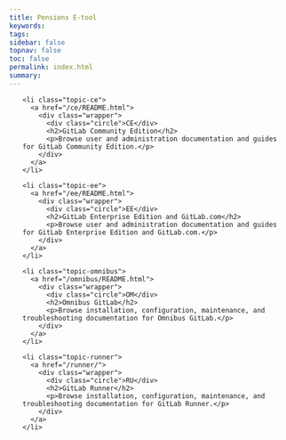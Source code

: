 ```yaml
---
title: Pensions E-tool
keywords: 
tags: 
sidebar: false
topnav: false
toc: false
permalink: index.html
summary: 
---
```

<ul class="topics">
  
    <li class="topic-ce">
      <a href="/ce/README.html">
        <div class="wrapper">
          <div class="circle">CE</div>
          <h2>GitLab Community Edition</h2>
          <p>Browse user and administration documentation and guides for GitLab Community Edition.</p>
        </div>
      </a>
    </li>
  
    <li class="topic-ee">
      <a href="/ee/README.html">
        <div class="wrapper">
          <div class="circle">EE</div>
          <h2>GitLab Enterprise Edition and GitLab.com</h2>
          <p>Browse user and administration documentation and guides for GitLab Enterprise Edition and GitLab.com.</p>
        </div>
      </a>
    </li>
  
    <li class="topic-omnibus">
      <a href="/omnibus/README.html">
        <div class="wrapper">
          <div class="circle">OM</div>
          <h2>Omnibus GitLab</h2>
          <p>Browse installation, configuration, maintenance, and troubleshooting documentation for Omnibus GitLab.</p>
        </div>
      </a>
    </li>
  
    <li class="topic-runner">
      <a href="/runner/">
        <div class="wrapper">
          <div class="circle">RU</div>
          <h2>GitLab Runner</h2>
          <p>Browse installation, configuration, maintenance, and troubleshooting documentation for GitLab Runner.</p>
        </div>
      </a>
    </li>
  
</ul>




